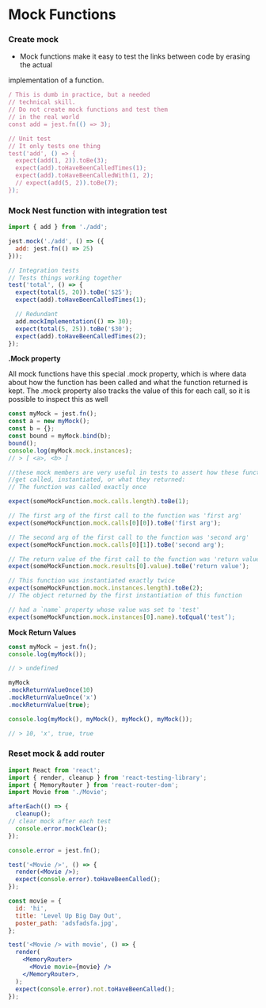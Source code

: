 # Mock Functions
### Create mock

- Mock functions make it easy to test the links between code by erasing the actual 

implementation of a function.

```jsx
/ This is dumb in practice, but a needed
// technical skill.
// Do not create mock functions and test them
// in the real world
const add = jest.fn(() => 3);

// Unit test
// It only tests one thing
test('add', () => {
  expect(add(1, 2)).toBe(3);
  expect(add).toHaveBeenCalledTimes(1);
  expect(add).toHaveBeenCalledWith(1, 2);
  // expect(add(5, 2)).toBe(7);
});
```

### Mock Nest function with integration test

```jsx
import { add } from './add';

jest.mock('./add', () => ({
  add: jest.fn(() => 25)
}));

// Integration tests
// Tests things working together
test('total', () => {
  expect(total(5, 20)).toBe('$25');
  expect(add).toHaveBeenCalledTimes(1);

  // Redundant
  add.mockImplementation(() => 30);
  expect(total(5, 25)).toBe('$30');
  expect(add).toHaveBeenCalledTimes(2);
});
```

**.Mock property**

All mock functions have this special .mock property, which is where data about how the function has been called and what the function returned is kept. The .mock property also tracks the value of this for each call, so it is possible to inspect this as well

```jsx
const myMock = jest.fn();
const a = new myMock();
const b = {};
const bound = myMock.bind(b);
bound();
console.log(myMock.mock.instances);
// > [ <a>, <b> ]

//these mock members are very useful in tests to assert how these functions 
//get called, instantiated, or what they returned:
// The function was called exactly once

expect(someMockFunction.mock.calls.length).toBe(1);

// The first arg of the first call to the function was 'first arg'
expect(someMockFunction.mock.calls[0][0]).toBe('first arg');

// The second arg of the first call to the function was 'second arg'
expect(someMockFunction.mock.calls[0][1]).toBe('second arg');

// The return value of the first call to the function was 'return value'
expect(someMockFunction.mock.results[0].value).toBe('return value');

// This function was instantiated exactly twice
expect(someMockFunction.mock.instances.length).toBe(2);
// The object returned by the first instantiation of this function

// had a `name` property whose value was set to 'test'
expect(someMockFunction.mock.instances[0].name).toEqual('test’);
```

**Mock Return Values**

```jsx
const myMock = jest.fn();
console.log(myMock());

// > undefined

myMock
.mockReturnValueOnce(10)
.mockReturnValueOnce('x')
.mockReturnValue(true);

console.log(myMock(), myMock(), myMock(), myMock());

// > 10, 'x', true, true
```

### Reset mock & add router

```jsx
import React from 'react';
import { render, cleanup } from 'react-testing-library';
import { MemoryRouter } from 'react-router-dom';
import Movie from './Movie';

afterEach(() => {
  cleanup();
// clear mock after each test
  console.error.mockClear();
});

console.error = jest.fn();

test('<Movie />', () => {
  render(<Movie />);
  expect(console.error).toHaveBeenCalled();
});

const movie = {
  id: 'hi',
  title: 'Level Up Big Day Out',
  poster_path: 'adsfadsfa.jpg',
};

test('<Movie /> with movie', () => {
  render(
    <MemoryRouter>
      <Movie movie={movie} />
    </MemoryRouter>,
  );
  expect(console.error).not.toHaveBeenCalled();
});
```